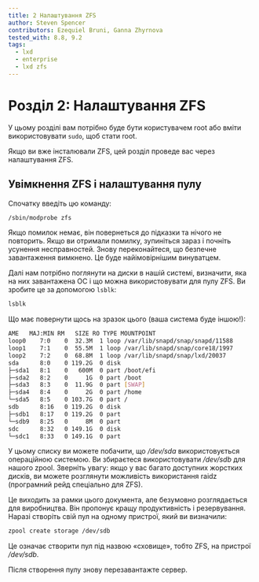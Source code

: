 ```yaml
---
title: 2 Налаштування ZFS
author: Steven Spencer
contributors: Ezequiel Bruni, Ganna Zhyrnova
tested_with: 8.8, 9.2
tags:
  - lxd
  - enterprise
  - lxd zfs
---
```


# Розділ 2: Налаштування ZFS

У цьому розділі вам потрібно буде бути користувачем root або вміти використовувати `sudo`, щоб стати root.

Якщо ви вже інсталювали ZFS, цей розділ проведе вас через налаштування ZFS.

## Увімкнення ZFS і налаштування пулу

Спочатку введіть цю команду:

```bash
/sbin/modprobe zfs
```

Якщо помилок немає, він повернеться до підказки та нічого не повторить. Якщо ви отримали помилку, зупиніться зараз і почніть усунення несправностей. Знову переконайтеся, що безпечне завантаження вимкнено. Це буде найімовірнішим винуватцем.

Далі нам потрібно поглянути на диски в нашій системі, визначити, яка на них завантажена ОС і що можна використовувати для пулу ZFS. Ви зробите це за допомогою `lsblk`:

```bash
lsblk
```

Що має повернути щось на зразок цього (ваша система буде іншою!):

```bash
AME   MAJ:MIN RM   SIZE RO TYPE MOUNTPOINT
loop0    7:0    0  32.3M  1 loop /var/lib/snapd/snap/snapd/11588
loop1    7:1    0  55.5M  1 loop /var/lib/snapd/snap/core18/1997
loop2    7:2    0  68.8M  1 loop /var/lib/snapd/snap/lxd/20037
sda      8:0    0 119.2G  0 disk
├─sda1   8:1    0   600M  0 part /boot/efi
├─sda2   8:2    0     1G  0 part /boot
├─sda3   8:3    0  11.9G  0 part [SWAP]
├─sda4   8:4    0     2G  0 part /home
└─sda5   8:5    0 103.7G  0 part /
sdb      8:16   0 119.2G  0 disk
├─sdb1   8:17   0 119.2G  0 part
└─sdb9   8:25   0     8M  0 part
sdc      8:32   0 149.1G  0 disk
└─sdc1   8:33   0 149.1G  0 part
```

У цьому списку ви можете побачити, що */dev/sda* використовується операційною системою. Ви збираєтеся використовувати */dev/sdb* для нашого zpool. Зверніть увагу: якщо у вас багато доступних жорстких дисків, ви можете розглянути можливість використання raidz (програмний рейд спеціально для ZFS).

Це виходить за рамки цього документа, але безумовно розглядається для виробництва. Він пропонує кращу продуктивність і резервування. Наразі створіть свій пул на одному пристрої, який ви визначили:

```bash
zpool create storage /dev/sdb
```

Це означає створити пул під назвою «сховище», тобто ZFS, на пристрої */dev/sdb*.

Після створення пулу знову перезавантажте сервер.
